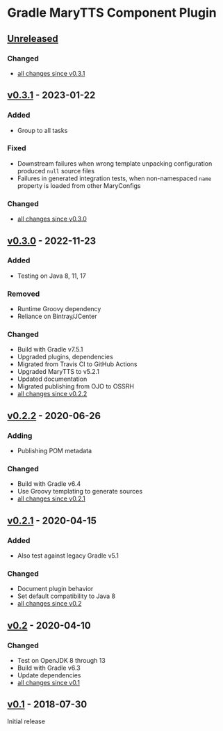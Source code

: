 Gradle MaryTTS Component Plugin
===============================

[Unreleased]
------------

### Changed

- [all changes since v0.3.1]

[v0.3.1] - 2023-01-22
---------------------

### Added

- Group to all tasks

### Fixed

- Downstream failures when wrong template unpacking configuration produced `null` source files
- Failures in generated integration tests, when non-namespaced `name` property is loaded from other MaryConfigs

### Changed

- [all changes since v0.3.0]

[v0.3.0] - 2022-11-23
---------------------

### Added

- Testing on Java 8, 11, 17

### Removed

- Runtime Groovy dependency
- Reliance on Bintray/JCenter

### Changed

- Build with Gradle v7.5.1
- Upgraded plugins, dependencies
- Migrated from Travis CI to GitHub Actions
- Upgraded MaryTTS to v5.2.1
- Updated documentation
- Migrated publishing from OJO to OSSRH
- [all changes since v0.2.2]

[v0.2.2] - 2020-06-26
---------------------

### Adding

- Publishing POM metadata

### Changed

- Build with Gradle v6.4
- Use Groovy templating to generate sources
- [all changes since v0.2.1]

[v0.2.1] - 2020-04-15
---------------------

### Added

- Also test against legacy Gradle v5.1

### Changed

- Document plugin behavior
- Set default compatibility to Java 8
- [all changes since v0.2]

[v0.2] - 2020-04-10
-------------------

### Changed

- Test on OpenJDK 8 through 13
- Build with Gradle v6.3
- Update dependencies
- [all changes since v0.1]

[v0.1] - 2018-07-30
-------------------

Initial release

[Unreleased]: https://github.com/marytts/gradle-marytts-component-plugin
[all changes since v0.3.1]: https://github.com/marytts/gradle-marytts-component-plugin/compare/v0.3.1...HEAD
[v0.3.1]: https://github.com/marytts/gradle-marytts-component-plugin/releases/tag/v0.3.1
[all changes since v0.3.0]: https://github.com/marytts/gradle-marytts-component-plugin/compare/v0.3.0...v0.3.1
[v0.3.0]: https://github.com/marytts/gradle-marytts-component-plugin/releases/tag/v0.3.0
[all changes since v0.2.2]: https://github.com/marytts/gradle-marytts-component-plugin/compare/v0.2.2...v0.3.0
[v0.2.2]: https://github.com/marytts/gradle-marytts-component-plugin/releases/tag/v0.2.2
[all changes since v0.2.1]: https://github.com/marytts/gradle-marytts-component-plugin/compare/v0.2.1...v0.2.2
[v0.2.1]: https://github.com/marytts/gradle-marytts-component-plugin/releases/tag/v0.2.1
[all changes since v0.2]: https://github.com/marytts/gradle-marytts-component-plugin/compare/v0.2.1...v0.2
[v0.2]: https://github.com/marytts/gradle-marytts-component-plugin/releases/tag/v0.2
[all changes since v0.1]: https://github.com/marytts/gradle-marytts-component-plugin/compare/v0.1...v0.2
[v0.1]: https://github.com/marytts/gradle-marytts-component-plugin/releases/tag/v0.1
